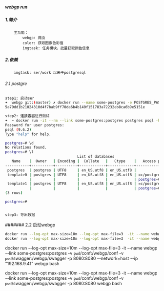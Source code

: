 ##### webgp run

#####  1.简介
		主功能：
			webgp: 爬虫	
			color: 获取图像色彩值
			imgtask: 任务模块，批量获取颜色信息

##### 2.依赖
		imgtask: ser/work 以来于postgresql
###### 2.1 postgre
```bash
step1: 启动ser
➜  webgp git:(master) ✗ docker run --name some-postgres -e POSTGRES_PASSWORD=mysecretpassword -d postgres
5a79dd1b21024310d4f7bab9ff70da6b4b140f151783a72232eb8ca6b9e5151e

step2: 连接容器进行测试
➜  ~ docker run -it --rm --link some-postgres:postgres postgres psql -h postgres -U postgres
Password for user postgres:
psql (9.6.2)
Type "help" for help.

postgres=# \d
No relations found.
postgres=# \l
                                 List of databases
   Name    |  Owner   | Encoding |  Collate   |   Ctype    |   Access privileges
-----------+----------+----------+------------+------------+-----------------------
 postgres  | postgres | UTF8     | en_US.utf8 | en_US.utf8 |
 template0 | postgres | UTF8     | en_US.utf8 | en_US.utf8 | =c/postgres          +
           |          |          |            |            | postgres=CTc/postgres
 template1 | postgres | UTF8     | en_US.utf8 | en_US.utf8 | =c/postgres          +
           |          |          |            |            | postgres=CTc/postgres
(3 rows)

postgres=#


step3: 导出数据

```

####### 2.2 启动webgp
```bash
docker run --log-opt max-size=10m --log-opt max-file=3  -it --name webgp --link some-postgres:postgres  -v `pwd`/conf:/webgp/conf  webgp bash
docker run --log-opt max-size=10m --log-opt max-file=3  -it --name webgp -v `pwd`/conf:/webgp/conf  apk.302e.com:3000/apkpure/webgp:latest bash
```


docker run --log-opt max-size=10m --log-opt max-file=3  -it --name webgp --link some-postgres:postgres  -v `pwd`/conf:/webgp/conf -v `pwd`/swagger:/webgp/swagger -p 8080:8080 --network=host --ip "192.168.9.41"  webgp bash


docker run --log-opt max-size=10m --log-opt max-file=3  -it --name webgp --link some-postgres:postgres  -v `pwd`/conf:/webgp/conf -v `pwd`/swagger:/webgp/swagger -p 8080:8080 webgp bash
